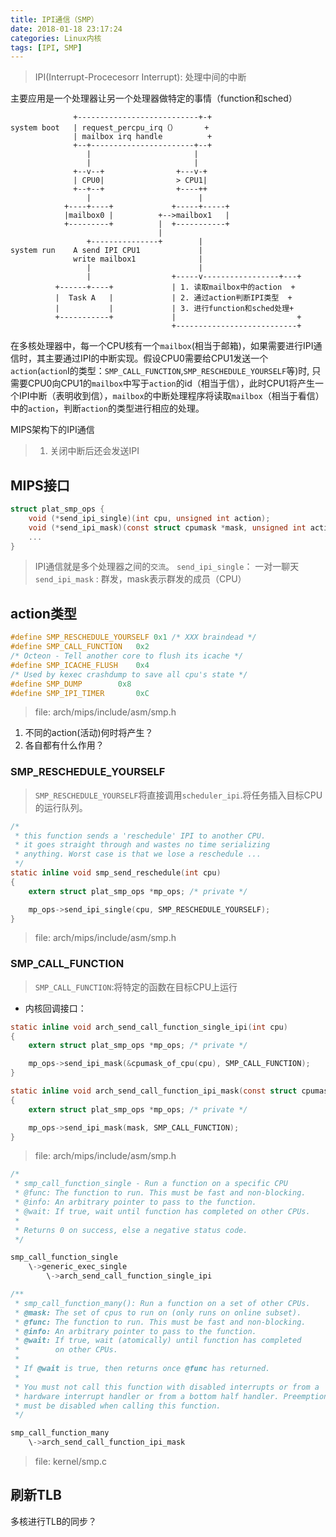 ```yaml
---
title: IPI通信（SMP）
date: 2018-01-18 23:17:24
categories: Linux内核
tags: [IPI, SMP]
---
```



>IPI(Interrupt-Procecesorr Interrupt): 处理中间的中断

主要应用是一个处理器让另一个处理器做特定的事情（function和sched）

```
              +---------------------------+-+
system boot   | request_percpu_irq（）      +
              | mailbox irq handle          +
              +--+-----------------------+--+
                 |                       |
                 |                       |
              +--v--+                +---v-+
              | CPU0|                > CPU1|
              +--+--+                +----++
                 |                        |
            +----+----+             +-----+-----+
            |mailbox0 |          +-->mailbox1   |
            +---------+          |  +-----------+
                                 |
                 +---------------+        |
system run    A send IPI CPU1             |
              write mailbox1              |
                 |                        |
                 |                  +-----v-----------------+---+
          +------+----+             | 1. 读取mailbox中的action  +
          |  Task A   |             | 2. 通过action判断IPI类型  +
          |           |             | 3. 进行function和sched处理+
          +-----------+             |                           +
                                    +---------------------------+
```

在多核处理器中，每一个CPU核有一个`mailbox`(相当于邮箱)，如果需要进行IPI通信时，其主要通过IPI的中断实现。假设CPU0需要给CPU1发送一个`action`(`action`I的类型：`SMP_CALL_FUNCTION`,`SMP_RESCHEDULE_YOURSELF`等)时, 只需要CPU0向CPU1的`mailbox`中写于`action`的id（相当于信），此时CPU1将产生一个IPI中断（表明收到信），`mailbox`的中断处理程序将读取`mailbox`（相当于看信）中的`action`，判断`action`的类型进行相应的处理。

<!--more-->

MIPS架构下的IPI通信


> 1. 关闭中断后还会发送IPI

## MIPS接口

``` C
struct plat_smp_ops {
	void (*send_ipi_single)(int cpu, unsigned int action);
	void (*send_ipi_mask)(const struct cpumask *mask, unsigned int action);
	...
}
```
> IPI通信就是多个处理器之间的`交流`。
> `send_ipi_single`： 一对一聊天
> `send_ipi_mask` : 群发，mask表示群发的成员（CPU）

## action类型

``` C
#define SMP_RESCHEDULE_YOURSELF 0x1 /* XXX braindead */
#define SMP_CALL_FUNCTION   0x2
/* Octeon - Tell another core to flush its icache */
#define SMP_ICACHE_FLUSH    0x4
/* Used by kexec crashdump to save all cpu's state */
#define SMP_DUMP        0x8
#define SMP_IPI_TIMER       0xC
```
>file: arch/mips/include/asm/smp.h

1. 不同的action(活动)何时将产生？
2. 各自都有什么作用？

### SMP_RESCHEDULE_YOURSELF

> `SMP_RESCHEDULE_YOURSELF`将直接调用`scheduler_ipi`.将任务插入目标CPU的运行队列。

``` C
/*
 * this function sends a 'reschedule' IPI to another CPU.
 * it goes straight through and wastes no time serializing
 * anything. Worst case is that we lose a reschedule ...
 */
static inline void smp_send_reschedule(int cpu)
{
	extern struct plat_smp_ops *mp_ops; /* private */

	mp_ops->send_ipi_single(cpu, SMP_RESCHEDULE_YOURSELF);
}
```
>file: arch/mips/include/asm/smp.h

### SMP_CALL_FUNCTION

> `SMP_CALL_FUNCTION`:将特定的函数在目标CPU上运行

* 内核回调接口：
``` C
static inline void arch_send_call_function_single_ipi(int cpu)
{
	extern struct plat_smp_ops *mp_ops; /* private */

	mp_ops->send_ipi_mask(&cpumask_of_cpu(cpu), SMP_CALL_FUNCTION);
}

static inline void arch_send_call_function_ipi_mask(const struct cpumask *mask)
{
	extern struct plat_smp_ops *mp_ops; /* private */

	mp_ops->send_ipi_mask(mask, SMP_CALL_FUNCTION);
}
```
>file: arch/mips/include/asm/smp.h

``` C
/*
 * smp_call_function_single - Run a function on a specific CPU
 * @func: The function to run. This must be fast and non-blocking.
 * @info: An arbitrary pointer to pass to the function.
 * @wait: If true, wait until function has completed on other CPUs.
 *
 * Returns 0 on success, else a negative status code.
 */

smp_call_function_single
	\->generic_exec_single
		\->arch_send_call_function_single_ipi

/**
 * smp_call_function_many(): Run a function on a set of other CPUs.
 * @mask: The set of cpus to run on (only runs on online subset).
 * @func: The function to run. This must be fast and non-blocking.
 * @info: An arbitrary pointer to pass to the function.
 * @wait: If true, wait (atomically) until function has completed
 *        on other CPUs.
 *
 * If @wait is true, then returns once @func has returned.
 *
 * You must not call this function with disabled interrupts or from a
 * hardware interrupt handler or from a bottom half handler. Preemption
 * must be disabled when calling this function.
 */

smp_call_function_many
	\->arch_send_call_function_ipi_mask
```
>file: kernel/smp.c

## 刷新TLB

多核进行TLB的同步？
